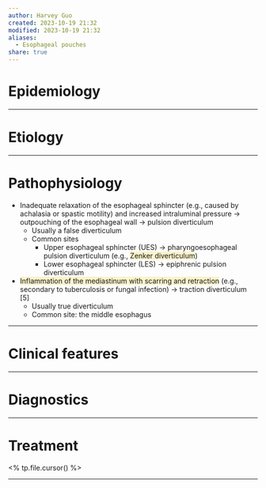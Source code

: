 ```yaml
---
author: Harvey Guo
created: 2023-10-19 21:32
modified: 2023-10-19 21:32
aliases:
  - Esophageal pouches
share: true
---
```

# Epidemiology


---
# Etiology


---
# Pathophysiology
- Inadequate relaxation of the esophageal sphincter (e.g., caused by achalasia or spastic motility) and increased intraluminal pressure → outpouching of the esophageal wall → pulsion diverticulum
	- Usually a false diverticulum
	- Common sites
		- Upper esophageal sphincter (UES) → pharyngoesophageal pulsion diverticulum (e.g., <span style="background:rgba(240, 200, 0, 0.2)">Zenker diverticulum</span>)
		- Lower esophageal sphincter (LES) → epiphrenic pulsion diverticulum
- <span style="background:rgba(240, 200, 0, 0.2)">Inflammation of the mediastinum with scarring and retraction</span> (e.g., secondary to tuberculosis or fungal infection) → traction diverticulum [5]
	- Usually true diverticulum
	- Common site: the middle esophagus

---
# Clinical features


---
# Diagnostics


---
# Treatment
<% tp.file.cursor() %>

---
